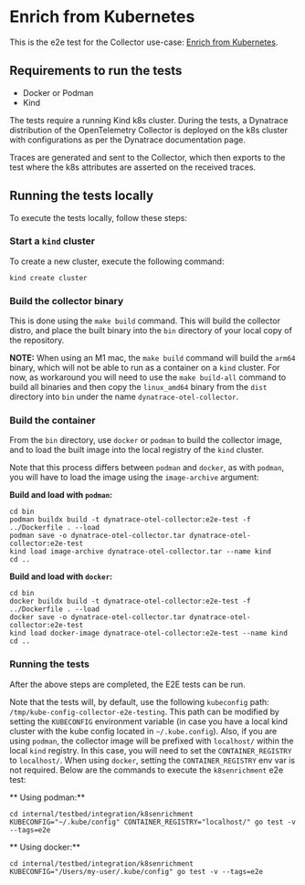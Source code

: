 # Enrich from Kubernetes

This is the e2e test for the Collector use-case:
[Enrich from Kubernetes](https://docs.dynatrace.com/docs/shortlink/otel-collector-cases-k8s-enrich).

## Requirements to run the tests

- Docker or Podman
- Kind

The tests require a running Kind k8s cluster. During the tests,
a Dynatrace distribution of the OpenTelemetry Collector is deployed
on the k8s cluster with configurations as per the Dynatrace documentation page.

Traces are generated and sent to the Collector, which then
exports to the test where the k8s attributes are asserted on the
received traces.

## Running the tests locally

To execute the tests locally, follow these steps:

### Start a `kind` cluster

To create a new cluster, execute the following command:

```shell
kind create cluster
```
### Build the collector binary

This is done using the `make build` command.
This will build the collector distro, and place the built binary 
into the `bin` directory of your local copy of the repository.

**NOTE:** When using an M1 mac, the `make build` command will build the `arm64` binary, which
will not be able to run as a container on a `kind` cluster.
For now, as workaround you will need to use the `make build-all` command to build all binaries and then copy the
`linux_amd64` binary from the `dist` directory into `bin` under the name `dynatrace-otel-collector`.

### Build the container

From the `bin` directory, use `docker` or `podman` to build the collector image, and to load the built
image into the local registry of the `kind` cluster.

Note that this process differs between `podman` and `docker`, as with `podman`, you will have to
load the image using the `image-archive` argument:

**Build and load with `podman`:**
```shell
cd bin
podman buildx build -t dynatrace-otel-collector:e2e-test -f ../Dockerfile . --load
podman save -o dynatrace-otel-collector.tar dynatrace-otel-collector:e2e-test
kind load image-archive dynatrace-otel-collector.tar --name kind
cd ..
```

**Build and load with `docker`:**
```shell
cd bin
docker buildx build -t dynatrace-otel-collector:e2e-test -f ../Dockerfile . --load
docker save -o dynatrace-otel-collector.tar dynatrace-otel-collector:e2e-test
kind load docker-image dynatrace-otel-collector:e2e-test --name kind
cd ..
```

### Running the tests

After the above steps are completed, the E2E tests can be run.

Note that the tests will, by default, use the following `kubeconfig` path: `/tmp/kube-config-collector-e2e-testing`.
This path can be modified by setting the `KUBECONFIG` environment variable (in case you have a local kind cluster with the
kube config located in `~/.kube.config`).
Also, if you are using `podman`, the collector image will be prefixed with `localhost/` within the local
`kind` registry. In this case, you will need to set the `CONTAINER_REGISTRY` to `localhost/`.
When using `docker`, setting the `CONTAINER_REGISTRY` env var is not required.
Below are the commands to execute the `k8senrichment` e2e test:

** Using podman:**
```shell
cd internal/testbed/integration/k8senrichment
KUBECONFIG="~/.kube/config" CONTAINER_REGISTRY="localhost/" go test -v --tags=e2e
```

** Using docker:**
```shell
cd internal/testbed/integration/k8senrichment
KUBECONFIG="/Users/my-user/.kube/config" go test -v --tags=e2e
```


